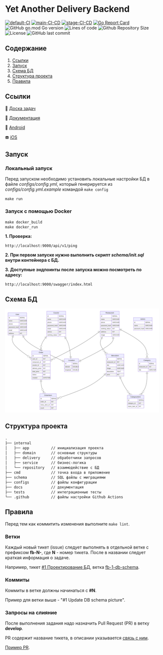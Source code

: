 # Yet Another Delivery Backend

[![default-CI](https://github.com/MAVIKE/yad-backend/actions/workflows/default.yml/badge.svg)](https://github.com/MAVIKE/yad-backend/actions/workflows/default.yml)
[![main-CI-CD](https://github.com/MAVIKE/yad-backend/actions/workflows/main.yml/badge.svg)](https://github.com/MAVIKE/yad-backend/actions/workflows/main.yml)
[![stage-CI-CD](https://github.com/MAVIKE/yad-backend/actions/workflows/stage.yml/badge.svg)](https://github.com/MAVIKE/yad-backend/actions/workflows/stage.yml)
[![Go Report Card](https://goreportcard.com/badge/github.com/MAVIKE/yad-backend)](https://goreportcard.com/report/github.com/MAVIKE/yad-backend)
![GitHub go.mod Go version](https://img.shields.io/github/go-mod/go-version/MAVIKE/yad-backend)
![Lines of code](https://img.shields.io/tokei/lines/github/MAVIKE/yad-backend)
![Github Repository Size](https://img.shields.io/github/repo-size/MAVIKE/yad-backend)
![License](https://img.shields.io/badge/license-MIT-green)
![GitHub last commit](https://img.shields.io/github/last-commit/MAVIKE/yad-backend)

<!-- ToC start -->
## Содержание

1. [Ссылки](#Ссылки)
1. [Запуск](#Запуск)
1. [Схема БД](#Схема-БД)
1. [Структура проекта](#Структура-проекта)
1. [Правила](#Правила)
<!-- ToC end -->

## Ссылки

:bookmark_tabs: [Доска задач](https://github.com/orgs/MAVIKE/projects/2)

:notebook: [Документация](https://github.com/MAVIKE/yad-docs)

:iphone: [Android](https://github.com/MAVIKE/yad-android)

:phone: [iOS](https://github.com/MAVIKE/yad-ios)

## Запуск

### Локальный запуск

Перед запуском необходимо установить локальные настройки БД в файле _configs/config.yml_,
который генерируется из _configs/config.yml.example_ командой ```make config```

```
make run
```

### Запуск с помощью Docker

```
make docker_build
make docker_run
```

**1. Проверка:**

```
http://localhost:9000/api/v1/ping
```

**2. При первом запуске нужно выполнить скрипт _schema/init.sql_
внутри контейнера с БД.**

**3. Доступные эндпоинты после запуска можно посмотреть по адресу:**

```
http://localhost:9000/swagger/index.html
```

## Схема БД

![](docs/img/db-schema.svg)

## Структура проекта

```
.
├── internal
│   ├── app          // инициализация проекта
│   ├── domain       // основные структуры
│   ├── delivery     // обработчики запросов
│   ├── service      // бизнес-логика
│   └── repository   // взаимодействие с БД
├── cmd              // точка входа в приложение
├── schema           // SQL файлы с миграциями
├── configs          // файлы конфигурации
├── docs             // документация
├── tests            // интеграционные тесты
└── .github          // файлы настройки Github Actions
```

## Правила

Перед тем как коммитить изменения выполните ```make lint```.

### Ветки

Каждый новый тикет (issue) следует выполнять в отдельной ветке с префиксом **fb-N-**,
где **N** - номер тикета. После в названии следует краткая информация о задаче.

Например,
тикет [#1 Проектирование БД](https://github.com/MAVIKE/yad-backend/issues/1),
ветка [fb-1-db-schema](https://github.com/MAVIKE/yad-backend/tree/fb-1-db-schema).

### Коммиты

Коммиты в ветке должны начинаться с **#N**.

Пример для ветки выше - "#1 Update DB schema picture".

### Запросы на слияние

После выполнения задания надо назначить Pull Request (PR) в ветку **develop**.

PR содержит название тикета, в описании указывается
[связь с ним](https://docs.github.com/en/github/managing-your-work-on-github/linking-a-pull-request-to-an-issue).

[Пример PR](https://github.com/MAVIKE/yad-backend/pull/2).
